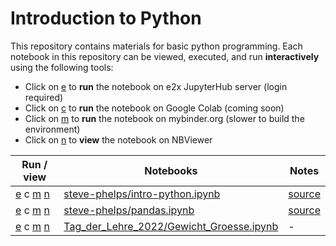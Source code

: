 # Introduction to Python

This repository contains materials for basic python programming. Each notebook in this repository can be viewed, executed, and run **interactively** using the following tools:
* Click on [e](https://osiris.nrw/demo) to **run** the notebook on e2x JupyterHub server (login required)
* Click on [c](https://colab.research.google.com) to **run** the notebook on Google Colab (coming soon)
* Click on [m](https://mybinder.org) to **run** the notebook on mybinder.org (slower to build the environment)
* Click on [n](https://nbviewer.jupyter.org/) to **view** the notebook on NBViewer


|Run / view|Notebooks|Notes|
|---|---|---|
| [e](https://osiris.nrw/demo/hub/user-redirect/git-pull?repo=https%3A%2F%2Fgithub.com%2FDigiKlausur%2Fintro-python.git&urlpath=tree%2Fintro-python.git%2Fsteve-phelps%2Fintro-python.ipynb&branch=main) c [m](https://mybinder.org/v2/gh/DigiKlausur/intro-python/main?filepath=steve-phelps%2Fintro-python.ipynb) [n](https://nbviewer.org/github/DigiKlausur/intro-python/blob/main/steve-phelps/intro-python.ipynb) | <a href="steve-phelps/intro-python.ipynb" title="Introduction to Python">steve-phelps/intro-python.ipynb</a> |[source](https://github.com/phelps-sg/python-bigdata/blob/master/src/main/ipynb/intro-python.ipynb)|
| [e](https://osiris.nrw/demo/hub/user-redirect/git-pull?repo=https%3A%2F%2Fgithub.com%2FDigiKlausur%2Fintro-python.git&urlpath=tree%2Fintro-python.git%2Fsteve-phelps%2Fpandas.ipynb&branch=main) c [m](https://mybinder.org/v2/gh/DigiKlausur/intro-python/main?filepath=steve-phelps%2Fpandas.ipynb) [n](https://nbviewer.org/github/DigiKlausur/intro-python/blob/main/steve-phelps/pandas.ipynb) | <a href="steve-phelps/pandas.ipynb" title="Introduction to Pandas">steve-phelps/pandas.ipynb</a> |[source](https://github.com/phelps-sg/python-bigdata/blob/master/src/main/ipynb/pandas.ipynb)|
| [e](https://osiris.nrw/demo/hub/user-redirect/git-pull?repo=https%3A%2F%2Fgithub.com%2FDigiKlausur%2Fintro-python.git&urlpath=tree%2Fintro-python.git%2FTag_der_Lehre_2022%2FGewicht_Groesse.ipynb&branch=main) c [m](https://mybinder.org/v2/gh/DigiKlausur/intro-python/main?filepath=Tag_der_Lehre_2022%2FGewicht_Groesse.ipynb) [n](https://nbviewer.org/github/DigiKlausur/intro-python/blob/main/Tag_der_Lehre_2022/Gewicht_Groesse.ipynb) | <a href="Tag_der_Lehre_2022/Gewicht_Groesse.ipynb" title="BMI">Tag_der_Lehre_2022/Gewicht_Groesse.ipynb</a> | - |


